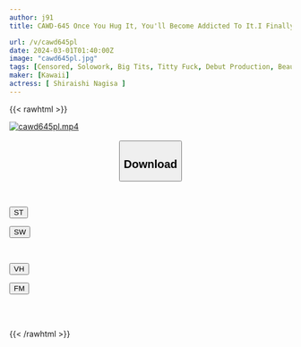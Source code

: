 ```yaml
---
author: j91
title: CAWD-645 Once You Hug It, You'll Become Addicted To It.I Finally Found It! Best Marshmallow Boobs Nagisa Shiraishi 20 Years Old AV Debut

url: /v/cawd645pl
date: 2024-03-01T01:40:00Z
image: "cawd645pl.jpg"
tags: [Censored, Solowork, Big Tits, Titty Fuck, Debut Production, Beautiful Girl, Athlete	]
maker: [Kawaii]
actress: [ Shiraishi Nagisa ]
---
```



{{< rawhtml >}}

<div class="video" data-videoid="ZwdRQXbgqZUKq7">
    <a href="javascript:;">
        <img src="/v/cawd645pl/cawd645pl.jpg" width="WIDTH" height="HEIGHT" alt="cawd645pl.mp4" loading="lazy">
    </a>
</div>

<script type="text/javascript" src="https://j91.asia/asset/on-demand-st.js"></script>

<br>
  <link rel="stylesheet" href="https://j91.asia/asset/bs5.css">
  
  <center>
  <button class="btn btn-primary" type="button" data-bs-toggle="collapse" data-bs-target=".multi-collapse" aria-expanded="false" aria-controls="multiCollapseExample1 multiCollapseExample2"><h2>Download</h2></button></center>
</p>
<div class="row">
  <div class="col">
    <div class="collapse multi-collapse" id="multiCollapseExample1">
      <div class="card card-body">
	      	      <br>
<div class="buttons">  
<p><a href="https://streamtape.to/v/ZwdRQXbgqZUKq7" target="_blank"><button class="btn-hover color-3"><i class="fa fa-download"></i> ST</button></a></p>
<p><a href="https://cdnwish.com/caz75qd9p0fg" target="_blank"><button class="btn-hover color-2"><i class="fa fa-download"></i> SW</button></a></p></div>
    </div>
  </div>
</div>
  <div class="col">
    <div class="collapse multi-collapse" id="multiCollapseExample2">
      <div class="card card-body">
	      <br>
<div class="buttons">
<p><a href="https://vidhidepro.com/f/wo8wie15cigf"><button class="btn-hover color-9"><i class="fa fa-download"></i> VH</button></a></p>
<p><a href="https://filemoon.sx/d/81sqri5u055w"><button class="btn-hover color-8"><i class="fa fa-download"></i> FM</button></a></p></div>
<br><br>
      </div>
    </div>
  </div>
</div>

{{< /rawhtml >}}